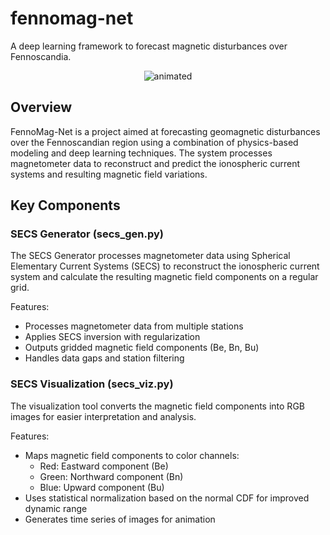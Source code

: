 # fennomag-net

A deep learning framework to forecast magnetic disturbances over Fennoscandia.

<p align="center">
  <img src="secs.gif" alt="animated" />
</p>

## Overview

FennoMag-Net is a project aimed at forecasting geomagnetic disturbances over the Fennoscandian region using a combination of physics-based modeling and deep learning techniques. The system processes magnetometer data to reconstruct and predict the ionospheric current systems and resulting magnetic field variations.

## Key Components

### SECS Generator (secs_gen.py)

The SECS Generator processes magnetometer data using Spherical Elementary Current Systems (SECS) to reconstruct the ionospheric current system and calculate the resulting magnetic field components on a regular grid.

Features:
- Processes magnetometer data from multiple stations
- Applies SECS inversion with regularization
- Outputs gridded magnetic field components (Be, Bn, Bu)
- Handles data gaps and station filtering

### SECS Visualization (secs_viz.py)

The visualization tool converts the magnetic field components into RGB images for easier interpretation and analysis.

Features:
- Maps magnetic field components to color channels:
  - Red: Eastward component (Be)
  - Green: Northward component (Bn)
  - Blue: Upward component (Bu)
- Uses statistical normalization based on the normal CDF for improved dynamic range
- Generates time series of images for animation
